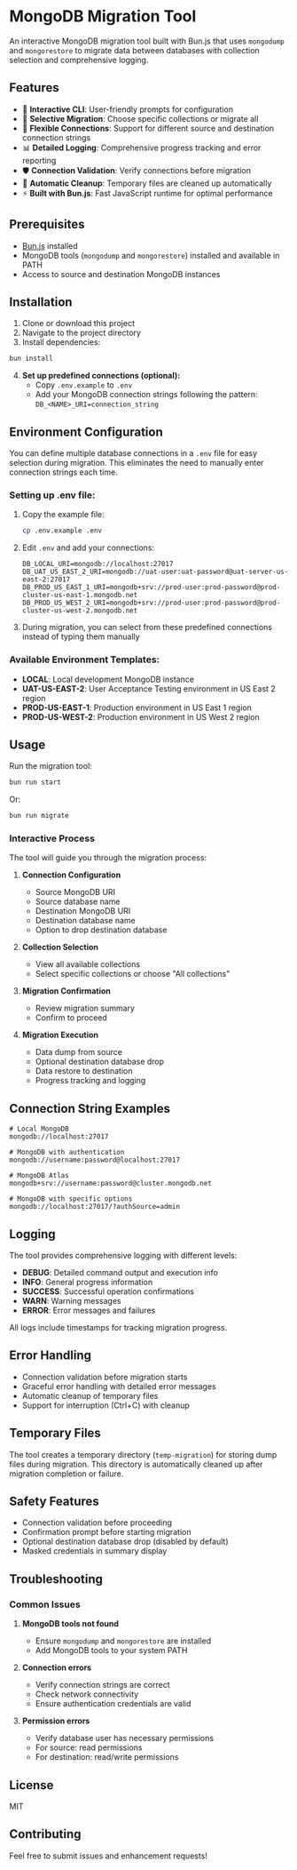 # MongoDB Migration Tool

An interactive MongoDB migration tool built with Bun.js that uses `mongodump` and `mongorestore` to migrate data between databases with collection selection and comprehensive logging.

## Features

- 🔄 **Interactive CLI**: User-friendly prompts for configuration
- 🎯 **Selective Migration**: Choose specific collections or migrate all
- 🔗 **Flexible Connections**: Support for different source and destination connection strings
- 📊 **Detailed Logging**: Comprehensive progress tracking and error reporting
- 🛡️ **Connection Validation**: Verify connections before migration
- 🧹 **Automatic Cleanup**: Temporary files are cleaned up automatically
- ⚡ **Built with Bun.js**: Fast JavaScript runtime for optimal performance

## Prerequisites

- [Bun.js](https://bun.sh/) installed
- MongoDB tools (`mongodump` and `mongorestore`) installed and available in PATH
- Access to source and destination MongoDB instances

## Installation

1. Clone or download this project
2. Navigate to the project directory
3. Install dependencies:

```bash
bun install
```

4. **Set up predefined connections (optional):**
   - Copy `.env.example` to `.env`
   - Add your MongoDB connection strings following the pattern: `DB_<NAME>_URI=connection_string`

## Environment Configuration

You can define multiple database connections in a `.env` file for easy selection during migration. This eliminates the need to manually enter connection strings each time.

### Setting up .env file:

1. Copy the example file:
   ```bash
   cp .env.example .env
   ```

2. Edit `.env` and add your connections:
   ```env
   DB_LOCAL_URI=mongodb://localhost:27017
   DB_UAT_US_EAST_2_URI=mongodb://uat-user:uat-password@uat-server-us-east-2:27017
   DB_PROD_US_EAST_1_URI=mongodb+srv://prod-user:prod-password@prod-cluster-us-east-1.mongodb.net
   DB_PROD_US_WEST_2_URI=mongodb+srv://prod-user:prod-password@prod-cluster-us-west-2.mongodb.net
   ```

3. During migration, you can select from these predefined connections instead of typing them manually

### Available Environment Templates:
- **LOCAL**: Local development MongoDB instance
- **UAT-US-EAST-2**: User Acceptance Testing environment in US East 2 region
- **PROD-US-EAST-1**: Production environment in US East 1 region
- **PROD-US-WEST-2**: Production environment in US West 2 region

## Usage

Run the migration tool:

```bash
bun run start
```

Or:

```bash
bun run migrate
```

### Interactive Process

The tool will guide you through the migration process:

1. **Connection Configuration**
   - Source MongoDB URI
   - Source database name
   - Destination MongoDB URI
   - Destination database name
   - Option to drop destination database

2. **Collection Selection**
   - View all available collections
   - Select specific collections or choose "All collections"

3. **Migration Confirmation**
   - Review migration summary
   - Confirm to proceed

4. **Migration Execution**
   - Data dump from source
   - Optional destination database drop
   - Data restore to destination
   - Progress tracking and logging

## Connection String Examples

```
# Local MongoDB
mongodb://localhost:27017

# MongoDB with authentication
mongodb://username:password@localhost:27017

# MongoDB Atlas
mongodb+srv://username:password@cluster.mongodb.net

# MongoDB with specific options
mongodb://localhost:27017/?authSource=admin
```

## Logging

The tool provides comprehensive logging with different levels:

- **DEBUG**: Detailed command output and execution info
- **INFO**: General progress information
- **SUCCESS**: Successful operation confirmations
- **WARN**: Warning messages
- **ERROR**: Error messages and failures

All logs include timestamps for tracking migration progress.

## Error Handling

- Connection validation before migration starts
- Graceful error handling with detailed error messages
- Automatic cleanup of temporary files
- Support for interruption (Ctrl+C) with cleanup

## Temporary Files

The tool creates a temporary directory (`temp-migration`) for storing dump files during migration. This directory is automatically cleaned up after migration completion or failure.

## Safety Features

- Connection validation before proceeding
- Confirmation prompt before starting migration
- Optional destination database drop (disabled by default)
- Masked credentials in summary display

## Troubleshooting

### Common Issues

1. **MongoDB tools not found**
   - Ensure `mongodump` and `mongorestore` are installed
   - Add MongoDB tools to your system PATH

2. **Connection errors**
   - Verify connection strings are correct
   - Check network connectivity
   - Ensure authentication credentials are valid

3. **Permission errors**
   - Verify database user has necessary permissions
   - For source: read permissions
   - For destination: read/write permissions

## License

MIT

## Contributing

Feel free to submit issues and enhancement requests!
